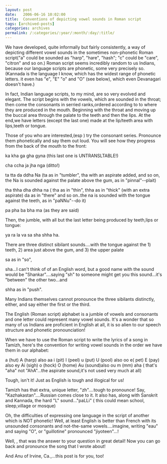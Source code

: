 ```yaml
---
layout: post
date:	2006-06-16 10:02:00
title:  Conventions of depicting vowel sounds in Roman script
tags: [archived-posts]
categories: archives
permalink: /:categories/:year/:month/:day/:title/
---
```

We have developed, quite informally but fairly consistently, a way of depicting different vowel sounds in the sometimes non-phonetic Roman script("a" could be sounded as "harp", "hare", "hash";  "c" could be "care", "citron" and so on.) Roman script seems incredibly random to us Indians, because our language scripts are phonetic, some very precisely so. (Kannada is the language I know, which has the widest range of phonetic letters. it even has "e", "E" "o" and "O" (see below), which even Devanagari doesn't have.)

In fact, Indian language scripts, to my mind, are so very evolved and elegant. The script begins with the vowels, which are sounded in the throat; then come the consonants in serried ranks,ordered according to to where they are produced in the mouth. Beginning with the throat and moving up the buccal area through the palate to the teeth and then the lips. At the end,we have letters (except the last one) made at the lip/teeth area with lips,teeth or tongue.

Those of you who are interested,(esp <lj user="asakiyume">) try the consonant series. Pronounce them phonetically and say them out loud. You will see how they progress from the back of the mouth to the front:

ka kha ga gha gyna (this last one is UNTRANSLTABLE!)

cha ccha ja jha nga (ditto!)

ta tta da ddha Na (ta as in "tumbler", tha with an aspirate added, and so on, the Na is sounded against the palate above the gum, as in "pinnal"--plait)

tha thha dha dhha na ( tha as in "thin", thha as in "thick" (with an extra aspirate) da as in "there" and so on..the na is sounded with the tongue against the teeth, as in "paNNu"--do it)

pa pha ba bha ma (as they are said)

Then, the jumble, with all but the last letter being produced by teeth,lips or tongue:

ya ra la va sa sha shha ha. 

There are three distinct sibilant sounds....with the tongue against the 1) teeth, 2) area just above the gum, and 3) the upper palate

sa as in "so",

sha...I can't think of of an English word, but a good name with the sound would be "Shankar"....saying "sh" to someone might get you this sound...it's "between" the other two...and


shha as in "push".

Many Indians themselves cannot pronounce the three sibilants distinctly, either, and say either the first or the third.


The English (Roman script) alphabet is a jumble of vowels and consonants and one letter could represent many vowel sounds. It's a wonder that so many of us Indians are proficient in English at all, it is so alien to our speech structure and phonetic pronounciation!

When we have to use the Roman script to write the lyrics of a song in Tamizh, here's the convention for writing vowel sounds in the order we have them in our alphabet:

a (hut)
A (harp) also aa
i (pit)
I (peel)
u (put)
U (pool) also oo
e( pet)
E (pay) also ey
Ai (sigh)
o (hock)
O (home)
Au (sound)also ou
m (mm)
aha ( that's "aha" not "AhA"...the aspirate sound,it's not used very much at all)

Tough, isn't it!  Just as English is tough and illogical for us!

Tamizh has that extra, unique letter, "zh"....tough to pronounce! Say, "Kazhakastan"....Russian comes close to it. It also has, along with Sanskrit and Kannada, the hard "L" sound..."paLLi" ( this could mean school, sleep,village or mosque)

Oh, the difficulties of expressing one language in the script of another which is NOT phonetic! Well, at least English is better than French with its unsounded consonants and not-the-same vowels....imagine, writing "eau" and saying "O", or "guillotine" pronounced "jiyoteen"...!

Well, <LJ user="asakiyume">, that was the answer to your question in great detail! Now you can go back and pronounce the song that I wrote about!

And Anu of Irvine, Ca.,...this post is for you, too!
